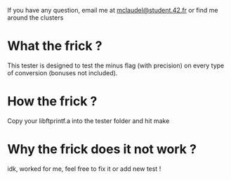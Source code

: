 If you have any question, email me at mclaudel@student.42.fr or find me around the clusters

What the frick ?
====

This tester is designed to test the minus flag (with precision) on every type of conversion (bonuses not included).

How the frick ?
======

Copy your libftprintf.a into the tester folder and hit make

Why the frick does it not work ?
===

idk, worked for me, feel free to fix it or add new test !